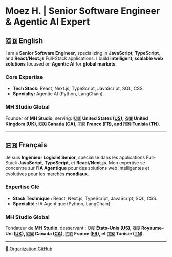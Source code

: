 # Moez H. | Senior Software Engineer & Agentic AI Expert

## 🇬🇧 English

I am a **Senior Software Engineer**, specializing in **JavaScript**, **TypeScript**, and **React/Next.js** Full-Stack applications. I build **intelligent, scalable web solutions** focused on **Agentic AI** for **global markets**.

### Core Expertise
* **Tech Stack:** React, Next.js, TypeScript, JavaScript, SQL, CSS.
* **Specialty:** Agentic AI (Python, LangChain).

### MH Studio Global
Founder of **MH Studio**, serving: **🇺🇸 United States ([US](https://us.moezh.com/en)), 🇬🇧 United Kingdom ([UK](https://uk.moezh.com/en)), 🇨🇦 Canada ([CA](https://ca.moezh.com/en)), 🇫🇷 France ([FR](https://fr.moezh.com/en)), and 🇹🇳 Tunisia ([TN](https://tn.moezh.com/en))**.

---

## 🇫🇷 Français

Je suis **Ingénieur Logiciel Senior**, spécialisé dans les applications Full-Stack **JavaScript**, **TypeScript**, et **React/Next.js**. Mon expertise se concentre sur l'**IA Agentique** pour des solutions web intelligentes et évolutives pour les marchés **mondiaux**.

### Expertise Clé
* **Stack Technique :** React, Next.js, TypeScript, JavaScript, SQL, CSS.
* **Spécialité :** IA Agentique (Python, LangChain).

### MH Studio Global
Fondateur de **MH Studio**, desservant : **🇺🇸 États-Unis ([US](https://us.moezh.com/fr)), 🇬🇧 Royaume-Uni ([UK](https://uk.moezh.com/fr)), 🇨🇦 Canada ([CA](https://ca.moezh.com/fr)), 🇫🇷 France ([FR](https://fr.moezh.com/fr)), et 🇹🇳 Tunisie ([TN](https://tn.moezh.com/fr))**.

---

[💼 Organization GitHub](https://github.com/mh-studio-global)
